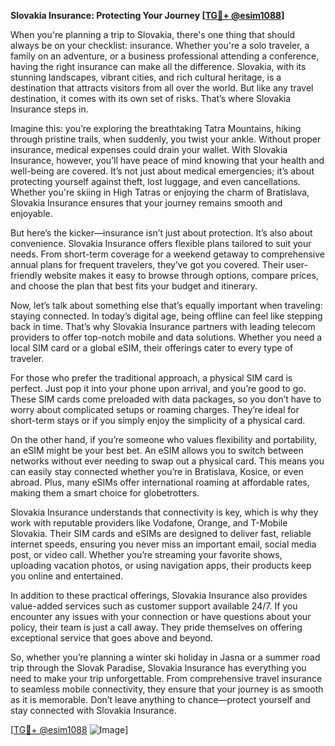 **Slovakia Insurance: Protecting Your Journey [[TG💪+ @esim1088](https://t.me/s/esim1088)]**

When you're planning a trip to Slovakia, there's one thing that should always be on your checklist: insurance. Whether you're a solo traveler, a family on an adventure, or a business professional attending a conference, having the right insurance can make all the difference. Slovakia, with its stunning landscapes, vibrant cities, and rich cultural heritage, is a destination that attracts visitors from all over the world. But like any travel destination, it comes with its own set of risks. That’s where Slovakia Insurance steps in.

Imagine this: you’re exploring the breathtaking Tatra Mountains, hiking through pristine trails, when suddenly, you twist your ankle. Without proper insurance, medical expenses could drain your wallet. With Slovakia Insurance, however, you’ll have peace of mind knowing that your health and well-being are covered. It’s not just about medical emergencies; it’s about protecting yourself against theft, lost luggage, and even cancellations. Whether you're skiing in High Tatras or enjoying the charm of Bratislava, Slovakia Insurance ensures that your journey remains smooth and enjoyable.

But here’s the kicker—insurance isn’t just about protection. It’s also about convenience. Slovakia Insurance offers flexible plans tailored to suit your needs. From short-term coverage for a weekend getaway to comprehensive annual plans for frequent travelers, they’ve got you covered. Their user-friendly website makes it easy to browse through options, compare prices, and choose the plan that best fits your budget and itinerary.

Now, let’s talk about something else that’s equally important when traveling: staying connected. In today’s digital age, being offline can feel like stepping back in time. That’s why Slovakia Insurance partners with leading telecom providers to offer top-notch mobile and data solutions. Whether you need a local SIM card or a global eSIM, their offerings cater to every type of traveler.

For those who prefer the traditional approach, a physical SIM card is perfect. Just pop it into your phone upon arrival, and you’re good to go. These SIM cards come preloaded with data packages, so you don’t have to worry about complicated setups or roaming charges. They’re ideal for short-term stays or if you simply enjoy the simplicity of a physical card.

On the other hand, if you’re someone who values flexibility and portability, an eSIM might be your best bet. An eSIM allows you to switch between networks without ever needing to swap out a physical card. This means you can easily stay connected whether you’re in Bratislava, Kosice, or even abroad. Plus, many eSIMs offer international roaming at affordable rates, making them a smart choice for globetrotters.

Slovakia Insurance understands that connectivity is key, which is why they work with reputable providers like Vodafone, Orange, and T-Mobile Slovakia. Their SIM cards and eSIMs are designed to deliver fast, reliable internet speeds, ensuring you never miss an important email, social media post, or video call. Whether you’re streaming your favorite shows, uploading vacation photos, or using navigation apps, their products keep you online and entertained.

In addition to these practical offerings, Slovakia Insurance also provides value-added services such as customer support available 24/7. If you encounter any issues with your connection or have questions about your policy, their team is just a call away. They pride themselves on offering exceptional service that goes above and beyond.

So, whether you’re planning a winter ski holiday in Jasna or a summer road trip through the Slovak Paradise, Slovakia Insurance has everything you need to make your trip unforgettable. From comprehensive travel insurance to seamless mobile connectivity, they ensure that your journey is as smooth as it is memorable. Don’t leave anything to chance—protect yourself and stay connected with Slovakia Insurance.

[[TG💪+ @esim1088](https://t.me/s/esim1088) ![Image](https://i.postimg.cc/Y0z9fWf4/image.png)]